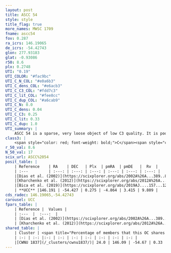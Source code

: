 ```yaml
---
layout: post
title: ASCC 54
style: style
title_flag: true
more_names: MWSC 1709
fname: ascc54
fov: 0.287
ra_icrs: 146.19065
de_icrs: -54.42743
glon: 277.93183
glat: -0.93086
r50: 8.6
plx: 0.2748
UTI: "0.19"
UTI_COLOR: "#fac9bc"
UTI_C_N_COL: "#e0a6b3"
UTI_C_dens_COL: "#e6acb3"
UTI_C_C3_COL: "#fdd7c3"
UTI_C_lit_COL: "#fee8cc"
UTI_C_dup_COL: "#a6cab9"
UTI_C_N: 0.0
UTI_C_dens: 0.04
UTI_C_C3: 0.25
UTI_C_lit: 0.33
UTI_C_dup: 1.0
UTI_summary: |
    ASCC 54 is a sparse, very loose object of low C3 quality. It is poorly studied in the literature, with no articles listed in the last 6 years. This object shares a small percentage of members with a later reported entry.<br><br><span style="color: #99180f; font-weight: bold;">Warning: </span>contains less than 25 stars with <i>P>0.5</i> estimated.
class3: |
    <span style="color: red; font-weight: bold;">C</span><span style="color: red; font-weight: bold;">C</span>
r_50_val: 8.6
N_50_val: 17
scix_url: ASCC%2054
posit_table: |
    | Reference    | RA    | DEC   | Plx  | pmRA  | pmDE   |  Rv  |
    | :---         | :---: | :---: | :---: | :---: | :---: | :---: |
    |[Dias et al. (2002)](https://scixplorer.org/abs/2002A%26A...389..871D) | 146.192 | -54.44 | -- | -7.73 | 1.08 | -- |
    |[Kharchenko et al. (2012)](https://scixplorer.org/abs/2012A%26A...543A.156K) | 146.197 | -54.435 | -- | -8.17 | 1.75 | -- |
    |[Bica et al. (2019)](https://scixplorer.org/abs/2019AJ....157...12B) | 146.229 | -54.44 | -- | -- | -- | -- |
    | **UCC** |146.191 | -54.427 | 0.275 | -4.864 | 3.415 | 9.809 | 
cds_radec: 146.19065,-54.42743
carousel: UCC
fpars_table: |
    | Reference |  Values |
    | :---  |  :---:  |
    | [Dias et al. (2002)](https://scixplorer.org/abs/2002A%26A...389..871D) | `E(B-V)=0.05, Dist=1200.0, Age=8.84` |
    | [Kharchenko et al. (2012)](https://scixplorer.org/abs/2012A%26A...543A.156K) | `e_bv=0.104, distance=1751, log_age=8.865` |
shared_table: |
    | Cluster | <span title="Percentage of members that this OC shares with the ones listed">%</span>   | RA   | DEC   | Plx   | pmRA  | pmDE  | Rv | UTI |
    | :-: | :-: |:-: | :-: | :-: | :-: | :-: | :-: | :-: |
    |[CWNU 1837](/_clusters/cwnu1837/)| 24.0 | 146.09 | -54.67 | 0.33 | -4.91 | 3.43 | 6.08 |0.09 |
---
```

